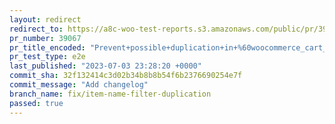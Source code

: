 ```yaml
---
layout: redirect
redirect_to: https://a8c-woo-test-reports.s3.amazonaws.com/public/pr/39067/e2e/index.html
pr_number: 39067
pr_title_encoded: "Prevent+possible+duplication+in+%60woocommerce_cart_item_name%60+filter"
pr_test_type: e2e
last_published: "2023-07-03 23:28:20 +0000"
commit_sha: 32f132414c3d02b34b8b8b54f6b2376690254e7f
commit_message: "Add changelog"
branch_name: fix/item-name-filter-duplication
passed: true
---
```

